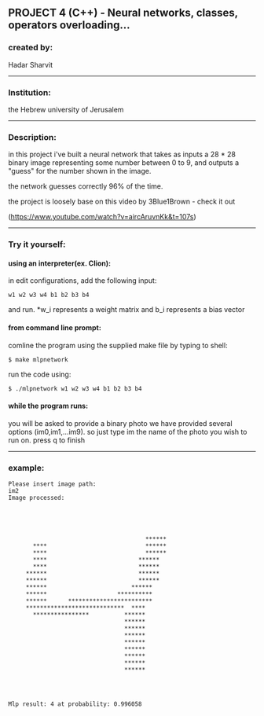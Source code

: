 PROJECT 4 (C++) - Neural networks, classes, operators overloading...
-------------------------------------------------------------------------------

### created by:

Hadar Sharvit

-------------------------------------------------------------------------------

### Institution:
the Hebrew university of Jerusalem

-------------------------------------------------------------------------------

### Description:

in this project i've built a neural network that takes as inputs a
28 * 28 binary image representing some number between 0 to 9,
and outputs a "guess" for the number shown in the image.

the network guesses correctly 96% of the time.

the project is loosely base on this video by 3Blue1Brown - check it out

(https://www.youtube.com/watch?v=aircAruvnKk&t=107s)

-------------------------------------------------------------------------------

### Try it yourself:

#### using an interpreter(ex. Clion):
  in edit configurations, add the following input:
  
  `w1 w2 w3 w4 b1 b2 b3 b4`
  
  and run.
  *w_i represents a weight matrix and b_i represents a bias vector

#### from command line prompt:
  comline the program using the supplied make file by typing to shell:
  
  `$ make mlpnetwork`
  
  run the code using:
  
  `$ ./mlpnetwork w1 w2 w3 w4 b1 b2 b3 b4`

#### while the program runs:
  you will be asked to provide a binary photo
  we have provided several options (im0,im1,...im9). so just type im the name of
  the photo you wish to run on.
  press q to finish
  
  -------------------------------------------------------------------------------
### example:
 ``` 
Please insert image path:
im2
Image processed:
                                                        
                                                        
                                                        
                                                        
                                                        
                                        ******          
        ****                            ******          
        ****                            ******          
        ****                          ******            
        ****                          ******            
      ******                          ******            
      ******                          ******            
      ******                        ******              
      ******                    **********              
      ******      ************************              
      ****************************  ****                
        ****************          ******                
                                  ******                
                                  ******                
                                  ******                
                                  ******                
                                  ******                
                                  ******                
                                  ******                
                                  ******                
                                                        
                                                        
                                                        

Mlp result: 4 at probability: 0.996058
```
